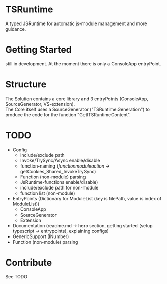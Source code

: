 # TSRuntime
A typed JSRuntime for automatic js-module management and more guidance.

# Getting Started
still in development. At the moment there is only a ConsoleApp entryPoint.

# Structure
The Solution contains a core library and 3 entryPoints (ConsoleApp, SourceGenerator, VS-extension).  
The Core itself uses a SourceGenerator ("TSRuntime.Generation") to produce the code for the function "GetITSRuntimeContent".

# TODO
 * Config
   - include/exclude path
   - Invoke/TrySync/Async enable/disable
   - function-naming ($function$_$module$_$action$ -> getCookies_Shared_InvokeTrySync)
   - Function (non-module) parsing
   - JsRuntime-functions enable/disable)
   - include/exclude path for non-module
   - function list (non-module)
 * EntryPoints (Dictionary for ModuleList (key is filePath, value is index of ModuleList))
   - ConsoleApp
   - SourceGenerator
   - Extension
 * Documentation (readme.md -> hero section, getting started (setup typescript -> entrypoints), explaining configs)
 * GenericSupport (INumber<T>)
 * Function (non-module) parsing

# Contribute
See TODO
